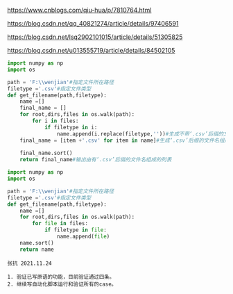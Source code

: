 https://www.cnblogs.com/qiu-hua/p/7810764.html

https://blog.csdn.net/qq_40821274/article/details/97406591

https://blog.csdn.net/lsq2902101015/article/details/51305825

https://blog.csdn.net/u013555719/article/details/84502105



```python
import numpy as np
import os

path = 'F:\\wenjian'#指定文件所在路径
filetype ='.csv'#指定文件类型
def get_filename(path,filetype):
    name =[]
    final_name = []
    for root,dirs,files in os.walk(path):
        for i in files:
            if filetype in i:
                name.append(i.replace(filetype,''))#生成不带‘.csv’后缀的文件名组成的列表
    final_name = [item +'.csv' for item in name]#生成‘.csv’后缀的文件名组成的列表
    
    final_name.sort()
    return final_name#输出由有‘.csv’后缀的文件名组成的列表
```





```python
import numpy as np
import os

path = 'F:\\wenjian'#指定文件所在路径
filetype ='.csv'#指定文件类型
def get_filename(path,filetype):
    name =[]
    for root,dirs,files in os.walk(path):
        for file in files:
            if filetype in file:
                name.append(file)
    name.sort()            
    return name
```





```
张抗 2021.11.24

1. 验证已写原语的功能，目前验证通过四条。
2. 继续写自动化脚本运行和验证所有的case。
```





